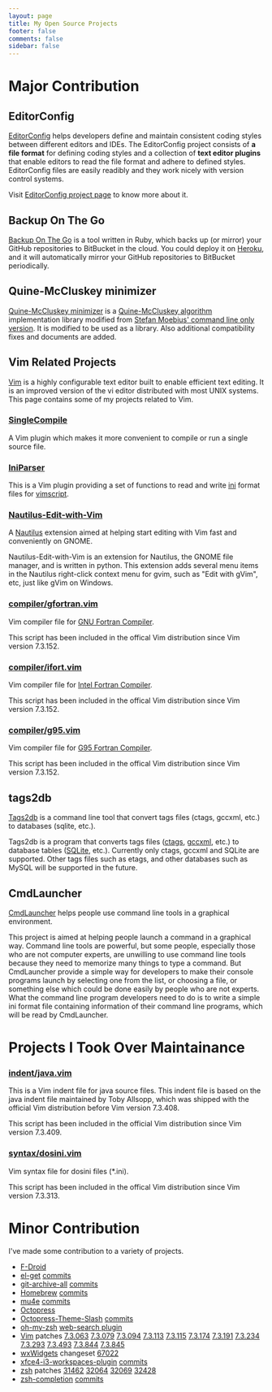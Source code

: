 ```yaml
---
layout: page
title: My Open Source Projects
footer: false
comments: false
sidebar: false
---
```


# Major Contribution

## EditorConfig

[EditorConfig][] helps developers define and maintain consistent coding styles
between different editors and IDEs. The EditorConfig project consists of **a
file format** for defining coding styles and a collection of **text editor
plugins** that enable editors to read the file format and adhere to defined
styles.  EditorConfig files are easily readibly and they work nicely with
version control systems.

Visit [EditorConfig project page][EditorConfig] to know more about it.

## Backup On The Go

[Backup On The Go][] is a tool written in Ruby, which backs up (or mirror) your
GitHub repositories to BitBucket in the cloud. You could deploy it on
[Heroku][],  and it will automatically mirror your GitHub repositories to
BitBucket periodically.

## Quine-McCluskey minimizer

[Quine-McCluskey minimizer][] is a [Quine-McCluskey algorithm][] implementation
library modified from
[Stefan Moebius' command line only version](http://sourceforge.net/projects/mini-qmc).
It is modified to be used as a library. Also additional compatibility fixes and
documents are added.

## Vim Related Projects

[Vim][] is a highly configurable text editor built to enable efficient text
editing. It is an improved version of the vi editor distributed with most UNIX
systems. This page contains some of my projects related to Vim.


### [SingleCompile][]

A Vim plugin which makes it more convenient to compile or run a single source
file.

### [IniParser][]

This is a Vim plugin providing a set of functions to read and write [ini][]
format files for [vimscript][].

### [Nautilus-Edit-with-Vim][]

A [Nautilus][] extension aimed at helping start editing with Vim fast and
conveniently on GNOME.

Nautilus-Edit-with-Vim is an extension for Nautilus, the GNOME file manager, and is
written in python. This extension adds several menu items in the Nautilus
right-click context menu for gvim, such as "Edit with gVim", etc, just like
gVim on Windows.

### [compiler/gfortran.vim][]

Vim compiler file for [GNU Fortran Compiler][].

This script has been included in the offical Vim distribution since Vim version
7.3.152.

### [compiler/ifort.vim][]

Vim compiler file for [Intel Fortran Compiler][].

This script has been included in the offical Vim distribution since Vim version
7.3.152.

### [compiler/g95.vim][]

Vim compiler file for [G95 Fortran Compiler][].

This script has been included in the offical Vim distribution since Vim version
7.3.152.

## tags2db

[Tags2db][tags2db] is a command line tool that convert tags files (ctags, gccxml,
etc.) to databases (sqlite, etc.).

Tags2db is a program that converts tags files ([ctags][], [gccxml][], etc.) to
database tables ([SQLite][], etc.). Currently only ctags, gccxml and SQLite
are supported. Other tags files such as etags, and other databases such as
MySQL will be supported in the future.

## CmdLauncher

[CmdLauncher][] helps people use command line tools in a graphical environment.

This project is aimed at helping people launch a command in a graphical way.
Command line tools are powerful, but some people, especially those who are not
computer experts, are unwilling to use command line tools because they need to
memorize many things to type a command. But CmdLauncher provide a simple way
for developers to make their console programs launch by selecting one from the
list, or choosing a file, or something else which could be done easily by
people who are not experts. What the command line program developers need to do
is to write a simple ini format file containing information of their command
line programs, which will be read by CmdLauncher.

# Projects I Took Over Maintainance

### [indent/java.vim][]

This is a Vim indent file for java source files. This indent file is based
on the java indent file maintained by Toby Allsopp, which was shipped
with the official Vim distribution before Vim version 7.3.408.

This script has been included in the official Vim distribution since
Vim version 7.3.409.

### [syntax/dosini.vim][]

Vim syntax file for dosini files (\*.ini).

This script has been included in the offical Vim distribution since Vim version
7.3.313.

# Minor Contribution

I've made some contribution to a variety of projects.

- [F-Droid][]
- [el-get][] [commits](https://github.com/dimitri/el-get/commits?author=xuhdev)
- [git-archive-all][] [commits](https://github.com/Kentzo/git-archive-all/commits?author=xuhdev)
- [Homebrew][] [commits](https://github.com/Homebrew/homebrew/commits?author=xuhdev)
- [mu4e][] [commits](https://github.com/djcb/mu/commits?author=xuhdev)
- [Octopress][]
- [Octopress-Theme-Slash][] [commits](https://github.com/tommy351/Octopress-Theme-Slash/commits?author=xuhdev)
- [oh-my-zsh][] [web-search plugin](https://github.com/robbyrussell/oh-my-zsh/commit/25313814775c08c64dc541fbadceb38c669c541a#diff-68cf51b8a790287ea23ff40ecb6632cb)
- [Vim][] patches
[7.3.063](ftp://ftp.vim.org/pub/vim/patches/7.3/7.3.063)
[7.3.079](ftp://ftp.vim.org/pub/vim/patches/7.3/7.3.079)
[7.3.094](ftp://ftp.vim.org/pub/vim/patches/7.3/7.3.094)
[7.3.113](ftp://ftp.vim.org/pub/vim/patches/7.3/7.3.113)
[7.3.115](ftp://ftp.vim.org/pub/vim/patches/7.3/7.3.115)
[7.3.174](ftp://ftp.vim.org/pub/vim/patches/7.3/7.3.174)
[7.3.191](ftp://ftp.vim.org/pub/vim/patches/7.3/7.3.191)
[7.3.234](ftp://ftp.vim.org/pub/vim/patches/7.3/7.3.234)
[7.3.293](ftp://ftp.vim.org/pub/vim/patches/7.3/7.3.293)
[7.3.493](ftp://ftp.vim.org/pub/vim/patches/7.3/7.3.493)
[7.3.844](ftp://ftp.vim.org/pub/vim/patches/7.3/7.3.844)
[7.3.845](ftp://ftp.vim.org/pub/vim/patches/7.3/7.3.845)
- [wxWidgets][] changeset [67022](http://trac.wxwidgets.org/changeset/67022/)
- [xfce4-i3-workspaces-plugin][] [commits](https://github.com/denesb/xfce4-i3-workspaces-plugin/commits?author=xuhdev)
- [zsh][] patches
[31462](http://www.zsh.org/mla/workers/2013/msg00509.html)
[32064](http://www.zsh.org/mla/workers//2013/msg01094.html)
[32069](http://www.zsh.org/mla/workers/2013/msg01099.html)
[32428](http://www.zsh.org/mla/workers//2014/msg00218.html)
- [zsh-completion][] [commits](https://github.com/zsh-users/zsh-completions/commits?author=xuhdev)

[Backup On The Go]: https://github.com/xuhdev/backup-on-the-go#readme
[CmdLauncher]: http://www.topbug.net/cmdlauncher
[EditorConfig]: http://editorconfig.org
[F-Droid]: https://f-droid.org
[G95 Fortran Compiler]: http://www.g95.org
[GNU Fortran Compiler]: http://gcc.gnu.org/wiki/GFortran
[Heroku]: https://www.heroku.com
[Homebrew]: http://brew.sh
[IniParser]: http://www.vim.org/scripts/script.php?script_id=3434
[Intel Fortran Compiler]: http://software.intel.com/en-us/articles/intel-compilers
[Nautilus-Edit-with-Vim]: http://nautilusvim.topbug.net
[Nautilus]: http://live.gnome.org/Nautilus
[Octopress-Theme-Slash]: http://tommy351.github.io/Octopress-Theme-Slash
[Octopress]: http://octopress.org
[Quine-McCluskey algorithm]: https://en.wikipedia.org/wiki/Quine%E2%80%93McCluskey_algorithm
[Quine-McCluskey minimizer]: https://github.com/xuhdev/Quine-McCluskey-minimizer#readme
[SQLite]: http://www.sqlite.org
[SingleCompile]: http://singlecompile.topbug.net
[Vim]: http://www.vim.org
[compiler/g95.vim]: http://www.vim.org/scripts/script.php?script_id=3492
[compiler/gfortran.vim]: http://www.vim.org/scripts/script.php?script_id=3496
[compiler/ifort.vim]: http://www.vim.org/scripts/script.php?script_id=3497
[ctags]: http://ctags.sf.net
[el-get]: https://github.com/dimitri/el-get
[gccxml]: http://www.gccxml.org
[git-archive-all]: https://github.com/Kentzo/git-archive-all
[indent/java.vim]: http://www.vim.org/scripts/script.php?script_id=3899
[ini]: http://en.wikipedia.org/wiki/INI_file
[mu4e]: http://www.djcbsoftware.nl/code/mu/mu4e.html
[oh-my-zsh]: https://github.com/robbyrussell/oh-my-zsh
[syntax/dosini.vim]: http://www.vim.org/scripts/script.php?script_id=3747
[tags2db]: http://www.topbug.net/tags2db
[vimscript]: http://en.wikipedia.org/wiki/Vim_script
[wxWidgets]: http://wxwidgets.org/
[xfce4-i3-workspaces-plugin]: https://github.com/denesb/xfce4-i3-workspaces-plugin
[zsh-completion]: https://github.com/zsh-users/zsh-completions
[zsh]: http://www.zsh.org

